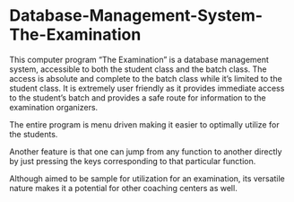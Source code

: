 # Database-Management-System-The-Examination
This computer program “The Examination” is a database management system,
accessible to both the student class and the batch class. The access is absolute
and complete to the batch class while it’s limited to the student class. It is
extremely user friendly as it provides immediate access to the student’s batch
and provides a safe route for information to the examination organizers.

The entire program is menu driven making it easier to optimally utilize for the
students.

Another feature is that one can jump from any function to another directly by
just pressing the keys corresponding to that particular function.

Although aimed to be sample for utilization for an examination, its versatile
nature makes it a potential for other coaching centers as well.

